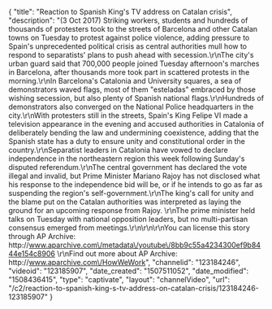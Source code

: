 {
    "title": "Reaction to Spanish King's TV address on Catalan crisis",
    "description": "(3 Oct 2017) Striking workers, students and hundreds of thousands of protesters took to the streets of Barcelona and other Catalan towns on Tuesday to protest against police violence, adding pressure to Spain's unprecedented political crisis as central authorities mull how to respond to separatists' plans to push ahead with secession.\r\nThe city's urban guard said that 700,000 people joined Tuesday afternoon's marches in Barcelona, after thousands more took part in scattered protests in the morning.\r\nIn Barcelona's Catalonia and University squares, a sea of demonstrators waved flags, most of them \"esteladas\" embraced by those wishing secession, but also plenty of Spanish national flags.\r\nHundreds of demonstrators also converged on the National Police headquarters in the city.\r\nWith protesters still in the streets, Spain's King Felipe VI made a television appearance in the evening and accused authorities in Catalonia of deliberately bending the law and undermining coexistence, adding that the Spanish state has a duty to ensure unity and constitutional order in the country.\r\nSeparatist leaders in Catalonia have vowed to declare independence in the northeastern region this week following Sunday's disputed referendum.\r\nThe central government has declared the vote illegal and invalid, but Prime Minister Mariano Rajoy has not disclosed what his response to the independence bid will be, or if he intends to go as far as suspending the region's self-government.\r\nThe king's call for unity and the blame put on the Catalan authorities was interpreted as laying the ground for an upcoming response from Rajoy. \r\nThe prime minister held talks on Tuesday with national opposition leaders, but no multi-partisan consensus emerged from meetings.\r\n\r\n\r\nYou can license this story through AP Archive: http:\/\/www.aparchive.com\/metadata\/youtube\/8bb9c55a4234300ef9b8444e154c8906 \r\nFind out more about AP Archive: http:\/\/www.aparchive.com\/HowWeWork",
    "channelid": "123184246",
    "videoid": "123185907",
    "date_created": "1507511052",
    "date_modified": "1508436415",
    "type": "captivate",
    "layout": "channelVideo",
    "url": "\/c2\/reaction-to-spanish-king-s-tv-address-on-catalan-crisis\/123184246-123185907"
}